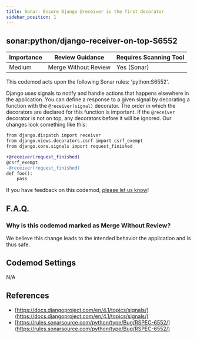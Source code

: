 ```yaml
---
title: Sonar: Ensure Django @receiver is the first decorator
sidebar_position: 1
---
```


## sonar:python/django-receiver-on-top-S6552

| Importance | Review Guidance      | Requires Scanning Tool |
|------------|----------------------|------------------------|
| Medium     | Merge Without Review | Yes (Sonar)            |

This codemod acts upon the following Sonar rules: 'python:S6552'.

Django uses signals to notify and handle actions that happens elsewhere in the application. You can define a response to a given signal by decorating a function with the `@receiver(signal)` decorator. The order in which the decorators are declared for this function is important. If the `@receiver` decorator is not on top, any decorators before it will be ignored. 
Our changes look something like this:

```diff
from django.dispatch import receiver
from django.views.decorators.csrf import csrf_exempt
from django.core.signals import request_finished

+@receiver(request_finished)
@csrf_exempt
-@receiver(request_finished)
def foo():
    pass
```

If you have feedback on this codemod, [please let us know](mailto:feedback@pixee.ai)!

## F.A.Q.

### Why is this codemod marked as Merge Without Review?

We believe this change leads to the intended behavior the application and is thus safe.

## Codemod Settings

N/A

## References

* [https://docs.djangoproject.com/en/4.1/topics/signals/](https://docs.djangoproject.com/en/4.1/topics/signals/)
* [https://rules.sonarsource.com/python/type/Bug/RSPEC-6552/](https://rules.sonarsource.com/python/type/Bug/RSPEC-6552/)
